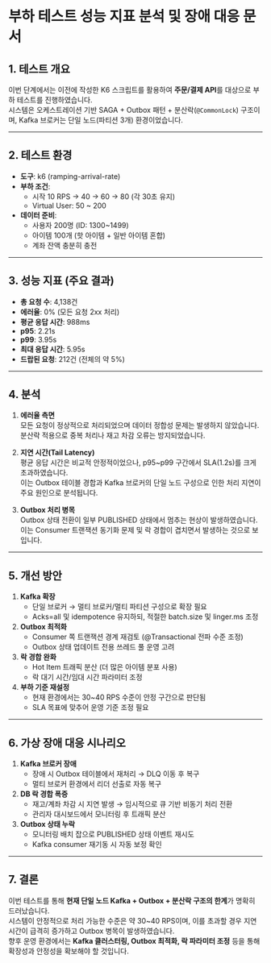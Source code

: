 # 부하 테스트 성능 지표 분석 및 장애 대응 문서

## 1. 테스트 개요

이번 단계에서는 이전에 작성한 K6 스크립트를 활용하여 **주문/결제 API**를
대상으로 부하 테스트를 진행하였습니다.\
시스템은 오케스트레이션 기반 SAGA + Outbox 패턴 + 분산락(`@CommonLock`)
구조이며, Kafka 브로커는 단일 노드(파티션 3개) 환경이었습니다.

------------------------------------------------------------------------

## 2. 테스트 환경

-   **도구**: k6 (ramping-arrival-rate)
-   **부하 조건**:
    -   시작 10 RPS → 40 → 60 → 80 (각 30초 유지)
    -   Virtual User: 50 \~ 200
-   **데이터 준비**:
    -   사용자 200명 (ID: 1300\~1499)
    -   아이템 100개 (핫 아이템 + 일반 아이템 혼합)
    -   계좌 잔액 충분히 충전

------------------------------------------------------------------------

## 3. 성능 지표 (주요 결과)

-   **총 요청 수**: 4,138건
-   **에러율**: 0% (모든 요청 2xx 처리)
-   **평균 응답 시간**: 988ms
-   **p95**: 2.21s
-   **p99**: 3.95s
-   **최대 응답 시간**: 5.95s
-   **드랍된 요청**: 212건 (전체의 약 5%)

------------------------------------------------------------------------

## 4. 분석

1.  **에러율 측면**\
    모든 요청이 정상적으로 처리되었으며 데이터 정합성 문제는 발생하지
    않았습니다.\
    분산락 적용으로 중복 처리나 재고 차감 오류는 방지되었습니다.

2.  **지연 시간(Tail Latency)**\
    평균 응답 시간은 비교적 안정적이었으나, p95\~p99 구간에서
    SLA(1.2s)를 크게 초과하였습니다.\
    이는 Outbox 테이블 경합과 Kafka 브로커의 단일 노드 구성으로 인한
    처리 지연이 주요 원인으로 분석됩니다.

3.  **Outbox 처리 병목**\
    Outbox 상태 전환이 일부 PUBLISHED 상태에서 멈추는 현상이
    발생하였습니다.\
    이는 Consumer 트랜잭션 동기화 문제 및 락 경합이 겹치면서 발생하는
    것으로 보입니다.

------------------------------------------------------------------------

## 5. 개선 방안

1.  **Kafka 확장**
    -   단일 브로커 → 멀티 브로커/멀티 파티션 구성으로 확장 필요
    -   Acks=all 및 idempotence 유지하되, 적절한 batch.size 및 linger.ms
        조정
2.  **Outbox 최적화**
    -   Consumer 쪽 트랜잭션 경계 재검토 (@Transactional 전파 수준 조정)
    -   Outbox 상태 업데이트 전용 쓰레드 풀 운영 고려
3.  **락 경합 완화**
    -   Hot Item 트래픽 분산 (더 많은 아이템 분포 사용)
    -   락 대기 시간/임대 시간 파라미터 조정
4.  **부하 기준 재설정**
    -   현재 환경에서는 30\~40 RPS 수준이 안정 구간으로 판단됨
    -   SLA 목표에 맞추어 운영 기준 조정 필요

------------------------------------------------------------------------

## 6. 가상 장애 대응 시나리오

1.  **Kafka 브로커 장애**
    -   장애 시 Outbox 테이블에서 재처리 → DLQ 이동 후 복구
    -   멀티 브로커 환경에서 리더 선출로 자동 복구
2.  **DB 락 경합 폭증**
    -   재고/계좌 차감 시 지연 발생 → 임시적으로 큐 기반 비동기 처리
        전환
    -   관리자 대시보드에서 모니터링 후 트래픽 분산
3.  **Outbox 상태 누락**
    -   모니터링 배치 잡으로 PUBLISHED 상태 이벤트 재시도
    -   Kafka consumer 재기동 시 자동 보정 확인

------------------------------------------------------------------------

## 7. 결론

이번 테스트를 통해 **현재 단일 노드 Kafka + Outbox + 분산락 구조의
한계**가 명확히 드러났습니다.\
시스템이 안정적으로 처리 가능한 수준은 약 30\~40 RPS이며, 이를 초과할
경우 지연 시간이 급격히 증가하고 Outbox 병목이 발생하였습니다.\
향후 운영 환경에서는 **Kafka 클러스터링, Outbox 최적화, 락 파라미터
조정** 등을 통해 확장성과 안정성을 확보해야 할 것입니다.
